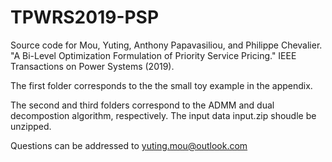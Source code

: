 # TPWRS2019-PSP
Source code for Mou, Yuting, Anthony Papavasiliou, and Philippe Chevalier. "A Bi-Level Optimization Formulation of Priority Service Pricing." IEEE Transactions on Power Systems (2019).

The first folder corresponds to the the small toy example in the appendix.

The second and third folders correspond to the ADMM and dual decompostion algorithm, respectively. The input data input.zip shoudle be unzipped.

Questions can be addressed to  yuting.mou@outlook.com
